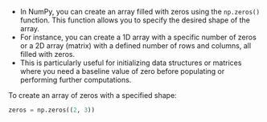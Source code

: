 * In NumPy, you can create an array filled with zeros using the `np.zeros()` function. This function allows you to specify the desired shape of the array.
* For instance, you can create a 1D array with a specific number of zeros or a 2D array (matrix) with a defined number of rows and columns, all filled with zeros. 
* This is particularly useful for initializing data structures or matrices where you need a baseline value of zero before populating or performing further computations.

To create an array of zeros with a specified shape:

````python
zeros = np.zeros((2, 3))
````
